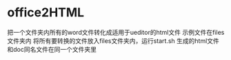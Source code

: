 # office2HTML
把一个文件夹内所有的word文件转化成适用于ueditor的html文件
示例文件在files文件夹内
将所有要转换的文件放入files文件夹内，运行start.sh
生成的html文件和doc同名文件在同一个文件夹里
